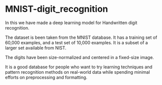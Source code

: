 # MNIST-digit_recognition

In this we have made a deep learning model for Handwritten digit recognition.

The dataset is been taken from the MNIST database. It has a training set of 60,000 examples, and a test set of 10,000 examples. It is a subset of a larger set available from NIST. 

The digits have been size-normalized and centered in a fixed-size image.

It is a good database for people who want to try learning techniques and pattern recognition methods on real-world data while spending minimal efforts on preprocessing and formatting.
